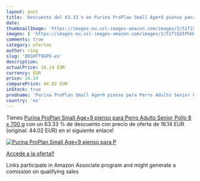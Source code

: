 ```yaml
---
layout: post
title: 'Descuento del 63.33 % en Purina ProPlan Small Age+9 pienso para P'
date: 
thumbnailImage: 'https://images-eu.ssl-images-amazon.com/images/I/51f15UIPhUL._SL200_.jpg'
images: [ 'https://images-eu.ssl-images-amazon.com/images/I/51f15UIPhUL._SL200_.jpg' ]
comments: true
category: ofertas
author: ring
slug: 'B01HTT9GPO-es'
description:
actualPrice: 16.14 EUR
currency: EUR
price: 16.14
comparePrice: 44.02 EUR
inStock: true
prodname: 'Purina ProPlan Small Age+9 pienso para Perro Adulto Senior Pollo 8 x 700 g'
country: 'es'
---
```


Tienes [Purina ProPlan Small Age+9 pienso para Perro Adulto Senior Pollo 8 x 700 g](https://www.amazon.es/dp/B01HTT9GPO/?tag=tolees-21) con un 63.33 % de descuento con precio de oferta de 16.14 EUR (original: 44.02 EUR) en el siguiente enlace!

[![Purina ProPlan Small Age+9 pienso para P](https://images-eu.ssl-images-amazon.com/images/I/51f15UIPhUL._SL200_.jpg)](https://www.amazon.es/dp/B01HTT9GPO/?tag=tolees-21)

[Accede a la oferta!!](https://www.amazon.es/dp/B01HTT9GPO/?tag=tolees-21)

Links participate in Amazon Associate program and might generate a comission on qualifying sales


